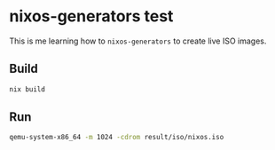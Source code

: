 # nixos-generators test

This is me learning how to `nixos-generators` to create live ISO images.

## Build

```sh
nix build
```

## Run

```sh
qemu-system-x86_64 -m 1024 -cdrom result/iso/nixos.iso
```

